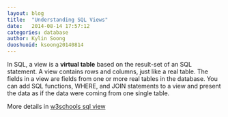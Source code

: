 ```yaml
---
layout: blog
title:  "Understanding SQL Views"
date:   2014-08-14 17:57:12
categories: database
author: Kylin Soong
duoshuoid: ksoong20140814
---
```


In SQL, a view is a **virtual table** based on the result-set of an SQL statement. A view contains rows and columns, just like a real table. The fields in a view are fields from one or more real tables in the database. You can add SQL functions, WHERE, and JOIN statements to a view and present the data as if the data were coming from one single table.

More details in [w3schools sql view](http://www.w3schools.com/sql/sql_view.asp)
